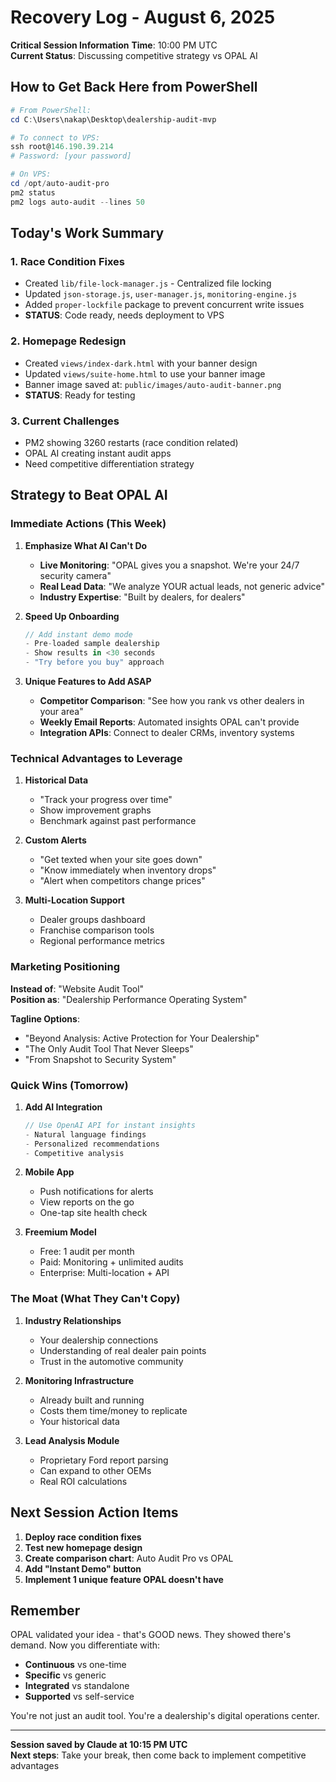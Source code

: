# Recovery Log - August 6, 2025
**Critical Session Information**
**Time**: 10:00 PM UTC  
**Current Status**: Discussing competitive strategy vs OPAL AI

## How to Get Back Here from PowerShell

```powershell
# From PowerShell:
cd C:\Users\nakap\Desktop\dealership-audit-mvp

# To connect to VPS:
ssh root@146.190.39.214
# Password: [your password]

# On VPS:
cd /opt/auto-audit-pro
pm2 status
pm2 logs auto-audit --lines 50
```

## Today's Work Summary

### 1. Race Condition Fixes
- Created `lib/file-lock-manager.js` - Centralized file locking
- Updated `json-storage.js`, `user-manager.js`, `monitoring-engine.js`
- Added `proper-lockfile` package to prevent concurrent write issues
- **STATUS**: Code ready, needs deployment to VPS

### 2. Homepage Redesign
- Created `views/index-dark.html` with your banner design
- Updated `views/suite-home.html` to use your banner image
- Banner image saved at: `public/images/auto-audit-banner.png`
- **STATUS**: Ready for testing

### 3. Current Challenges
- PM2 showing 3260 restarts (race condition related)
- OPAL AI creating instant audit apps
- Need competitive differentiation strategy

## Strategy to Beat OPAL AI

### Immediate Actions (This Week)

1. **Emphasize What AI Can't Do**
   - **Live Monitoring**: "OPAL gives you a snapshot. We're your 24/7 security camera"
   - **Real Lead Data**: "We analyze YOUR actual leads, not generic advice"
   - **Industry Expertise**: "Built by dealers, for dealers"

2. **Speed Up Onboarding**
   ```javascript
   // Add instant demo mode
   - Pre-loaded sample dealership
   - Show results in <30 seconds
   - "Try before you buy" approach
   ```

3. **Unique Features to Add ASAP**
   - **Competitor Comparison**: "See how you rank vs other dealers in your area"
   - **Weekly Email Reports**: Automated insights OPAL can't provide
   - **Integration APIs**: Connect to dealer CRMs, inventory systems

### Technical Advantages to Leverage

1. **Historical Data**
   - "Track your progress over time"
   - Show improvement graphs
   - Benchmark against past performance

2. **Custom Alerts**
   - "Get texted when your site goes down"
   - "Know immediately when inventory drops"
   - "Alert when competitors change prices"

3. **Multi-Location Support**
   - Dealer groups dashboard
   - Franchise comparison tools
   - Regional performance metrics

### Marketing Positioning

**Instead of**: "Website Audit Tool"  
**Position as**: "Dealership Performance Operating System"

**Tagline Options**:
- "Beyond Analysis: Active Protection for Your Dealership"
- "The Only Audit Tool That Never Sleeps"
- "From Snapshot to Security System"

### Quick Wins (Tomorrow)

1. **Add AI Integration**
   ```javascript
   // Use OpenAI API for instant insights
   - Natural language findings
   - Personalized recommendations
   - Competitive analysis
   ```

2. **Mobile App**
   - Push notifications for alerts
   - View reports on the go
   - One-tap site health check

3. **Freemium Model**
   - Free: 1 audit per month
   - Paid: Monitoring + unlimited audits
   - Enterprise: Multi-location + API

### The Moat (What They Can't Copy)

1. **Industry Relationships**
   - Your dealership connections
   - Understanding of real dealer pain points
   - Trust in the automotive community

2. **Monitoring Infrastructure**
   - Already built and running
   - Costs them time/money to replicate
   - Your historical data

3. **Lead Analysis Module**
   - Proprietary Ford report parsing
   - Can expand to other OEMs
   - Real ROI calculations

## Next Session Action Items

1. **Deploy race condition fixes**
2. **Test new homepage design**
3. **Create comparison chart**: Auto Audit Pro vs OPAL
4. **Add "Instant Demo" button**
5. **Implement 1 unique feature OPAL doesn't have**

## Remember

OPAL validated your idea - that's GOOD news. They showed there's demand. Now you differentiate with:
- **Continuous** vs one-time
- **Specific** vs generic  
- **Integrated** vs standalone
- **Supported** vs self-service

You're not just an audit tool. You're a dealership's digital operations center.

---

**Session saved by Claude at 10:15 PM UTC**  
**Next steps**: Take your break, then come back to implement competitive advantages
